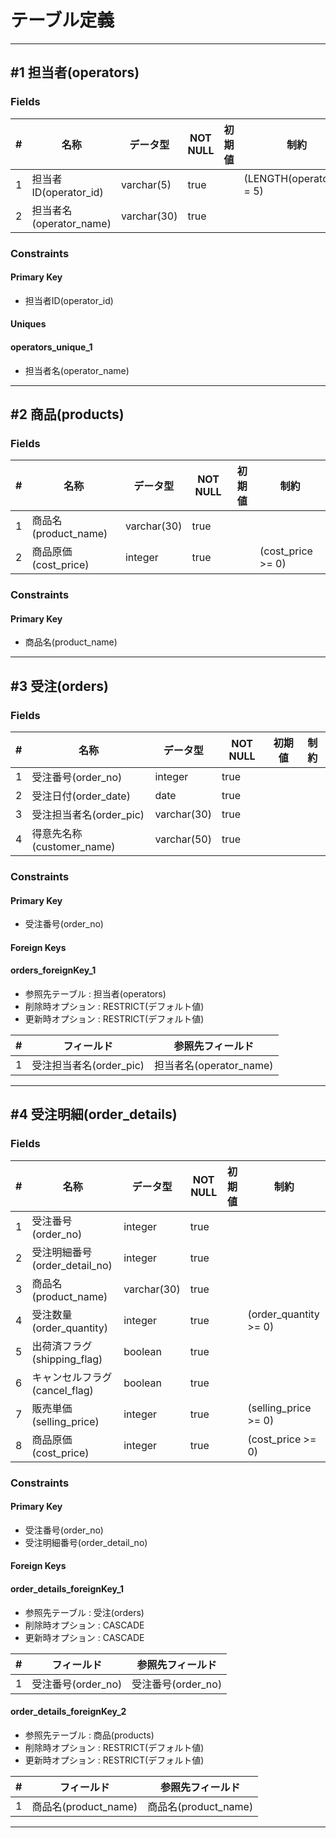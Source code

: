 # テーブル定義

----------

## #1 担当者(operators)

### Fields

| # | 名称 | データ型 | NOT NULL | 初期値 | 制約 |
| -- | -- | -- | -- | -- | -- |
| 1 | 担当者ID(operator_id) | varchar(5) | true |  | (LENGTH(operator_id) = 5) |
| 2 | 担当者名(operator_name) | varchar(30) | true |  |  |

### Constraints

#### Primary Key

* 担当者ID(operator_id)

#### Uniques

#### operators_unique_1

* 担当者名(operator_name)

----------

## #2 商品(products)

### Fields

| # | 名称 | データ型 | NOT NULL | 初期値 | 制約 |
| -- | -- | -- | -- | -- | -- |
| 1 | 商品名(product_name) | varchar(30) | true |  |  |
| 2 | 商品原価(cost_price) | integer | true |  | (cost_price >= 0) |

### Constraints

#### Primary Key

* 商品名(product_name)

----------

## #3 受注(orders)

### Fields

| # | 名称 | データ型 | NOT NULL | 初期値 | 制約 |
| -- | -- | -- | -- | -- | -- |
| 1 | 受注番号(order_no) | integer | true |  |  |
| 2 | 受注日付(order_date) | date | true |  |  |
| 3 | 受注担当者名(order_pic) | varchar(30) | true |  |  |
| 4 | 得意先名称(customer_name) | varchar(50) | true |  |  |

### Constraints

#### Primary Key

* 受注番号(order_no)

#### Foreign Keys

#### orders_foreignKey_1

* 参照先テーブル : 担当者(operators)
* 削除時オプション : RESTRICT(デフォルト値)
* 更新時オプション : RESTRICT(デフォルト値)

| # | フィールド | 参照先フィールド |
| -- | -- | -- |
| 1 | 受注担当者名(order_pic) | 担当者名(operator_name) |

----------

## #4 受注明細(order_details)

### Fields

| # | 名称 | データ型 | NOT NULL | 初期値 | 制約 |
| -- | -- | -- | -- | -- | -- |
| 1 | 受注番号(order_no) | integer | true |  |  |
| 2 | 受注明細番号(order_detail_no) | integer | true |  |  |
| 3 | 商品名(product_name) | varchar(30) | true |  |  |
| 4 | 受注数量(order_quantity) | integer | true |  | (order_quantity >= 0) |
| 5 | 出荷済フラグ(shipping_flag) | boolean | true |  |  |
| 6 | キャンセルフラグ(cancel_flag) | boolean | true |  |  |
| 7 | 販売単価(selling_price) | integer | true |  | (selling_price >= 0) |
| 8 | 商品原価(cost_price) | integer | true |  | (cost_price >= 0) |

### Constraints

#### Primary Key

* 受注番号(order_no)
* 受注明細番号(order_detail_no)

#### Foreign Keys

#### order_details_foreignKey_1

* 参照先テーブル : 受注(orders)
* 削除時オプション : CASCADE
* 更新時オプション : CASCADE

| # | フィールド | 参照先フィールド |
| -- | -- | -- |
| 1 | 受注番号(order_no) | 受注番号(order_no) |

#### order_details_foreignKey_2

* 参照先テーブル : 商品(products)
* 削除時オプション : RESTRICT(デフォルト値)
* 更新時オプション : RESTRICT(デフォルト値)

| # | フィールド | 参照先フィールド |
| -- | -- | -- |
| 1 | 商品名(product_name) | 商品名(product_name) |

----------

